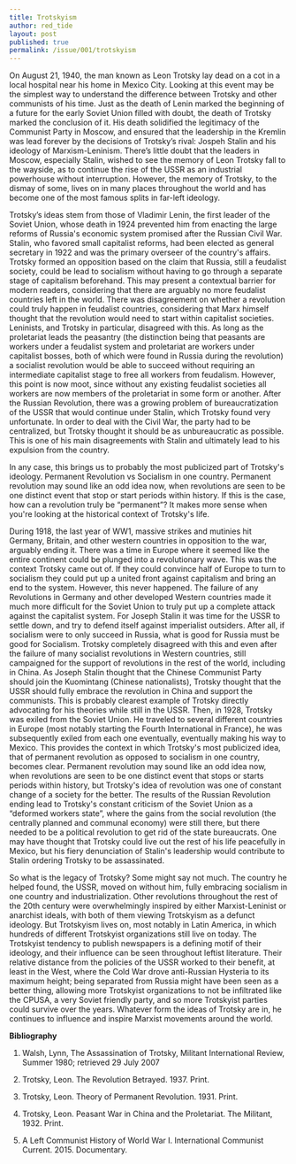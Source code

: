 ```yaml
---
title: Trotskyism
author: red_tide
layout: post
published: true
permalink: /issue/001/trotskyism
---
```

On August 21, 1940, the man known as Leon Trotsky lay dead on a cot in a local hospital near his home in Mexico City. Looking at this event may be the simplest way to understand the difference between Trotsky and other communists of his time. Just as the death of Lenin marked the beginning of a future for the early Soviet Union filled with doubt, the death of Trotsky marked the conclusion of it. His death solidified the legitimacy of the Communist Party in Moscow, and ensured that the leadership in the Kremlin was lead forever by the decisions of Trotsky’s rival: Jospeh Stalin and his ideology of Marxism-Leninism. There’s little doubt that the leaders in Moscow, especially Stalin, wished to see the memory of Leon Trotsky fall to the wayside, as to continue the rise of the USSR as an industrial powerhouse without interruption. However, the memory of Trotsky, to the dismay of some, lives on in many places throughout the world and has become one of the most famous splits in far-left ideology.

Trotsky’s ideas stem from those of Vladimir Lenin, the first leader of the Soviet Union, whose death in 1924 prevented him from enacting the large reforms of Russia's economic system promised after the Russian Civil War. Stalin, who favored small capitalist reforms, had been elected as general secretary in 1922 and was the primary overseer of the country's affairs. Trotsky formed an opposition based on the claim that Russia, still a feudalist society, could be lead to socialism without having to go through a separate stage of capitalism beforehand. This may present a contextual barrier for modern readers, considering that there are arguably no more feudalist countries left in the world. There was disagreement on whether a revolution could truly happen in feudalist countries, considering that Marx himself thought that the revolution would need to start within capitalist societies. Leninists, and Trotsky in particular, disagreed with this. As long as the proletariat leads the peasantry (the distinction being that peasants are workers under a feudalist system and proletariat are workers under capitalist bosses, both of which were found in Russia during the revolution) a socialist revolution would be able to succeed without requiring an intermediate capitalist stage to free all workers from feudalism. However, this point is now moot, since without any existing feudalist societies all workers are now members of the proletariat in some form or another. After the Russian Revolution, there was a growing problem of bureaucratization of the USSR that would continue under Stalin, which Trotsky found very unfortunate. In order to deal with the Civil War, the party had to be centralized, but Trotsky thought it should be as unbureaucratic as possible. This is one of his main disagreements with Stalin and ultimately lead to his expulsion from the country.

In any case, this brings us to probably the most publicized part of Trotsky's ideology. Permanent Revolution vs Socialism in one country. Permanent revolution may sound like an odd idea now, when revolutions are seen to be one distinct event that stop or start periods within history. If this is the case, how can a revolution truly be “permanent”? It makes more sense when you're looking at the historical context of Trotsky's life.

During 1918, the last year of WW1, massive strikes and mutinies hit Germany, Britain, and other western countries in opposition to the war, arguably ending it. There was a time in Europe where it seemed like the entire continent could be plunged into a revolutionary wave. This was the context Trotsky came out of. If they could convince half of Europe to turn to socialism they could put up a united front against capitalism and bring an end to the system. 
However, this never happened. The failure of any Revolutions in Germany and other developed Western countries made it much more difficult for the Soviet Union to truly put up a complete attack against the capitalist system. For Joseph Stalin it was time for the USSR to settle down, and try to defend itself against imperialist outsiders. After all, if socialism were to only succeed in Russia, what is good for Russia must be good for Socialism. Trotsky completely disagreed with this and even after the failure of many socialist revolutions in Western countries, still campaigned for the support of revolutions in the rest of the world, including in China. As Joseph Stalin thought that the Chinese Communist Party should join the Kuomintang (Chinese nationalists), Trotsky thought that the USSR should fully embrace the revolution in China and support the communists. This is probably clearest example of Trotsky directly advocating for his theories while still in the USSR. Then, in 1928, Trotsky was exiled from the Soviet Union. He traveled to several different countries in Europe (most notably starting the Fourth International in France), he was subsequently exiled from each one eventually, eventually making his way to Mexico. This provides the context in which Trotsky's most publicized idea, that of permanent revolution as opposed to socialism in one country, becomes clear. Permanent revolution may sound like an odd idea now, when revolutions are seen to be one distinct event that stops or starts periods within history, but Trotsky's idea of revolution was one of constant change of a society for the better. The results of the Russian Revolution ending lead to Trotsky's constant criticism of the Soviet Union as a “deformed workers state”, where the gains from the social revolution (the centrally planned and communal economy) were still there, but there needed to be a political revolution to get rid of the state bureaucrats. One may have thought that Trotsky could live out the rest of his life peacefully in Mexico, but his fiery denunciation of Stalin's leadership would contribute to Stalin ordering Trotsky to be assassinated.

So what is the legacy of Trotsky? Some might say not much. The country he helped found, the USSR, moved on without him, fully embracing socialism in one country and industrialization. Other revolutions throughout the rest of the 20th century were overwhelmingly inspired by either Marxist-Leninist or anarchist ideals, with both of them viewing Trotskyism as a defunct ideology. But Trotskyism lives on, most notably in Latin America, in which hundreds of different Trotskyist organizations still live on today. The Trotskyist tendency to publish newspapers is a defining motif of their ideology, and their influence can be seen throughout leftist literature. Their relative distance from the policies of the USSR worked to their benefit, at least in the West, where the Cold War drove anti-Russian Hysteria to its maximum height; being separated from Russia might have been seen as a better thing, allowing more Trotskyist organizations to not be infiltrated like the CPUSA, a very Soviet friendly party, and so more Trotskyist parties could survive over the years. Whatever form the ideas of Trotsky are in, he continues to influence and inspire Marxist movements around the world.

**Bibliography**

1. Walsh, Lynn, The Assassination of Trotsky, Militant International Review, Summer 1980; retrieved 29 July 2007

2. Trotsky, Leon. The Revolution Betrayed. 1937. Print.

3. Trotsky, Leon. Theory of Permanent Revolution. 1931. Print.

4. Trotsky, Leon. Peasant War in China and the Proletariat. The Militant, 1932. Print.

5. A Left Communist History of World War I. International Communist Current. 2015. Documentary.
